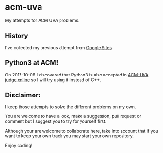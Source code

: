 # acm-uva

My attempts for ACM UVA problems.


## History

I've collected my previous attempt from [Google Sites](https://sites.google.com/site/zorionk/prog/acm/problems/)


## Python3 at ACM!

On 2017-10-08 I discovered that Python3 is also accepted in [ACM-UVA judge online](https://uva.onlinejudge.org)
so I will try using it instead of C++.


## Disclaimer:

I keep those attempts to solve the different problems on my own.

You are welcome to have a look, make a suggestion, pull request or comment but I suggest you to try for yourself first.

Although your are welcome to collaborate here, take into account that if you want to keep your own track you may start your own repository.

Enjoy coding!